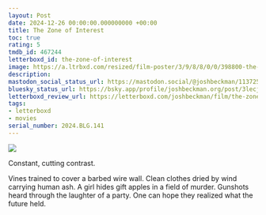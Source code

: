 ```yaml
---
layout: Post
date: 2024-12-26 00:00:00.000000000 +00:00
title: The Zone of Interest
toc: true
rating: 5
tmdb_id: 467244
letterboxd_id: the-zone-of-interest
image: https://a.ltrbxd.com/resized/film-poster/3/9/8/8/0/0/398800-the-zone-of-interest-0-600-0-900-crop.jpg?v=0514f658e1
description:
mastodon_social_status_url: https://mastodon.social/@joshbeckman/113725982136440240
bluesky_status_url: https://bsky.app/profile/joshbeckman.org/post/3lecjhbq36t25
letterboxd_review_url: https://letterboxd.com/joshbeckman/film/the-zone-of-interest/
tags:
- letterboxd
- movies
serial_number: 2024.BLG.141
---
```

 <p><img src="https://a.ltrbxd.com/resized/film-poster/3/9/8/8/0/0/398800-the-zone-of-interest-0-600-0-900-crop.jpg?v=0514f658e1"/></p> <p>Constant, cutting contrast. </p><p>Vines trained to cover a barbed wire wall. Clean clothes dried by wind carrying human ash. A girl hides gift apples in a field of murder. Gunshots heard through the laughter of a party. One can hope they realized what the future held.</p> 
